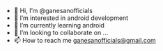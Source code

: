- 👋 Hi, I’m @ganesanofficials
- 👀 I’m interested in android development 
- 🌱 I’m currently learning android
- 💞️ I’m looking to collaborate on ...
- 📫 How to reach me ganesanofficials@gmail.com

<!---
ganesanofficials/ganesanofficials is a ✨ special ✨ repository because its `README.md` (this file) appears on your GitHub profile.
You can click the Preview link to take a look at your changes.
--->
